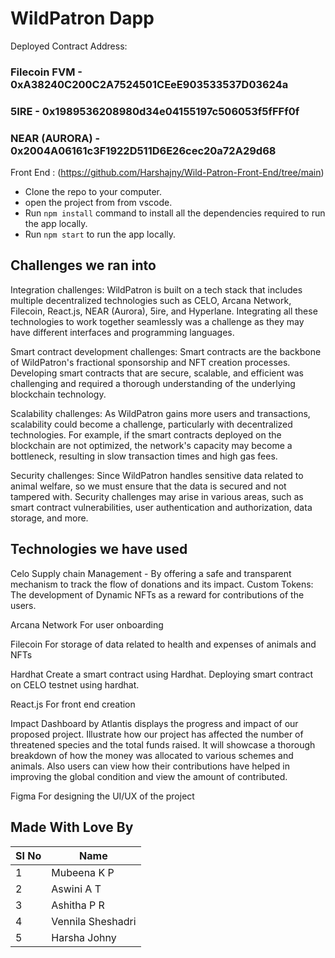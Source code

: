 # WildPatron Dapp

Deployed Contract Address:

### Filecoin FVM - 0xA38240C200C2A7524501CEeE903533537D03624a
### 5IRE - 0x1989536208980d34e04155197c506053f5fFFf0f
### NEAR (AURORA) - 0x2004A06161c3F1922D511D6E26cec20a72A29d68

Front End :
(https://github.com/Harshajny/Wild-Patron-Front-End/tree/main)

- Clone the repo to your computer.
- open the project from from vscode.
- Run `npm install` command to install all the dependencies required to run the app locally.
- Run `npm start` to run the app locally.
## Challenges we ran into
Integration challenges: WildPatron is built on a tech stack that includes multiple decentralized technologies such as CELO, Arcana Network, Filecoin, React.js, NEAR (Aurora), 5ire, and Hyperlane. Integrating all these technologies to work together seamlessly was a challenge as they may have different interfaces and programming languages.

Smart contract development challenges: Smart contracts are the backbone of WildPatron's fractional sponsorship and NFT creation processes. Developing smart contracts that are secure, scalable, and efficient was challenging and required a thorough understanding of the underlying blockchain technology.

Scalability challenges: As WildPatron gains more users and transactions, scalability could become a challenge, particularly with decentralized technologies. For example, if the smart contracts deployed on the blockchain are not optimized, the network's capacity may become a bottleneck, resulting in slow transaction times and high gas fees.

Security challenges: Since WildPatron handles sensitive data related to animal welfare, so we must ensure that the data is secured and not tampered with. Security challenges may arise in various areas, such as smart contract vulnerabilities, user authentication and authorization, data storage, and more.
## Technologies we have used
Celo
Supply chain Management - By offering a safe and transparent mechanism to track the flow of donations and its impact.
Custom Tokens: The development of Dynamic NFTs as a reward for contributions of the users.

Arcana Network
For user onboarding

Filecoin 
For storage of data related to health and expenses of animals and NFTs

Hardhat
Create a smart contract using Hardhat.
Deploying smart contract on CELO testnet using hardhat.

React.js
For front end creation

Impact Dashboard by Atlantis
displays the progress and impact of our proposed project. 
Illustrate how our project has affected the number of threatened species and the total funds raised. It will showcase a thorough breakdown of how the money was allocated to various schemes and animals.
Also users can view how their contributions have helped in improving the global condition and view the amount of contributed. 

Figma
For designing the  UI/UX of the project
## Made With Love By
| SI No    | Name             |
| -------- | -------          |
| 1        | Mubeena K P      |
| 2        | Aswini A T       |
| 3        | Ashitha P R      |
| 4        | Vennila Sheshadri|
| 5        | Harsha Johny     |
